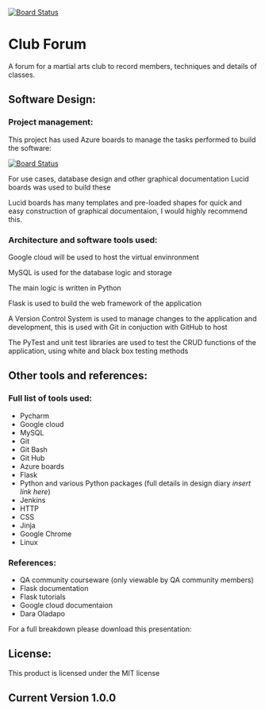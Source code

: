 [![Board Status](https://dev.azure.com/JMiller10074/afdffd25-69bf-4fba-9fbd-056a02328592/29fd3513-e2ad-42c4-bc9e-153b38e4d8d1/_apis/work/boardbadge/4afc58ad-4793-4732-bbd2-9e2219edcea5)](https://dev.azure.com/JMiller10074/afdffd25-69bf-4fba-9fbd-056a02328592/_boards/board/t/29fd3513-e2ad-42c4-bc9e-153b38e4d8d1/Microsoft.RequirementCategory)
# Club Forum
A forum for a martial arts club to record members, techniques and details of classes.

## Software Design:
### Project management:
This project has used Azure boards to manage the tasks performed to build the software:

[![Board Status](https://dev.azure.com/JMiller10074/afdffd25-69bf-4fba-9fbd-056a02328592/29fd3513-e2ad-42c4-bc9e-153b38e4d8d1/_apis/work/boardbadge/4afc58ad-4793-4732-bbd2-9e2219edcea5)](https://dev.azure.com/JMiller10074/afdffd25-69bf-4fba-9fbd-056a02328592/_boards/board/t/29fd3513-e2ad-42c4-bc9e-153b38e4d8d1/Microsoft.RequirementCategory)

For use cases, database design and other graphical documentation Lucid boards was used to build these

Lucid boards has many templates and pre-loaded shapes for quick and easy construction of graphical documentaion, I would highly recommend this.

### Architecture and software tools used:
Google cloud will be used to host the virtual envinronment

MySQL is used for the database logic and storage

The main logic is written in Python

Flask is used to build the web framework of the application

A Version Control System is used to manage changes to the application and development, this is used with Git in conjuction with GitHub to host

The PyTest and unit test libraries are used to test the CRUD functions of the application, using white and black box testing methods

## Other tools and references:
### Full list of tools used:
- Pycharm
- Google cloud
- MySQL
- Git
- Git Bash
- Git Hub
- Azure boards
- Flask
- Python and various Python packages (full details in design diary *insert link here*)
- Jenkins
- HTTP
- CSS
- Jinja
- Google Chrome
- Linux
### References:
- QA community courseware (only viewable by QA community members)
- Flask documentation 
- Flask tutorials
- Google cloud documentaion
- Dara Oladapo

For a full breakdown please download this presentation:

## License:
This product is licensed under the MIT license

## Current Version 1.0.0
